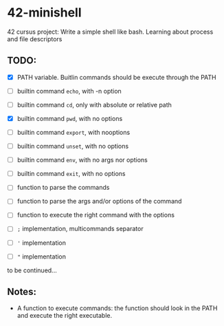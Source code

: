 # 42-minishell
42 cursus project: Write a simple shell like bash. Learning about process and file descriptors

## TODO:

- [x] PATH variable. Buitlin commands should be execute through the PATH

- [ ] builtin command `echo`, with -n option
- [ ] builtin command `cd`, only with absolute or relative path
- [x] builtin command `pwd`, with no options
- [ ] builtin command `export`, with nooptions
- [ ] builtin command `unset`, with no options
- [ ] builtin command `env`, with no args nor options
- [ ] builtin command `exit`, with no options

- [ ] function to parse the commands
- [ ] function to parse the args and/or options of the command
- [ ] function to execute the right command with the options

- [ ] `;` implementation, multicommands separator
- [ ] `'` implementation
- [ ] `"` implementation

to be continued...

## Notes:

- A function to execute commands: the function should look in the PATH and 
execute the right executable.
